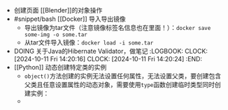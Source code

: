 - 创建页面 [[Blender]]的对象操作
- #snippet/bash [[Docker]] 导入导出镜像
	- 导出镜像为tar文件（注意镜像标签名信息也在里面！）：`docker save some-img -o some.tar`
	- 从tar文件导入镜像：`docker load -i some.tar`
- DOING 关于Java的Hibernate Validator，做笔记
  :LOGBOOK:
  CLOCK: [2024-10-11 Fri 14:20:16]
  CLOCK: [2024-10-11 Fri 14:20:24]
  :END:
- [[Python]] 动态创建特定类的实例
	- `object()`方法创建的实例无法设置任何属性，无法设置父类，要创建包含父类且任意设置属性的动态对象，需要使用`type`函数创建临时类型同时创建实例：
	-
